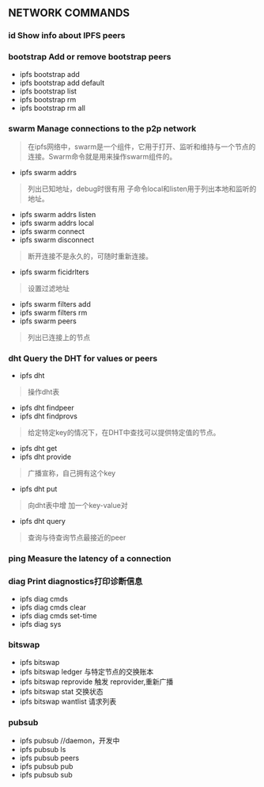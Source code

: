 ## NETWORK COMMANDS
### id            Show info about IPFS peers


### bootstrap     Add or remove bootstrap peers
- ipfs bootstrap add
- ipfs bootstrap add default
- ipfs bootstrap list
- ipfs bootstrap rm
- ipfs bootstrap rm all

### swarm         Manage connections to the p2p network
>在ipfs网络中，swarm是一个组件，它用于打开、监听和维持与一个节点的连接。Swarm命令就是用来操作swarm组件的。

- ipfs swarm addrs 
>列出已知地址，debug时很有用  子命令local和listen用于列出本地和监听的地址。

- ipfs swarm addrs listen
- ipfs swarm addrs local
- ipfs swarm connect
- ipfs swarm disconnect
> 断开连接不是永久的，可随时重新连接。

- ipfs swarm ficidrlters 
> 设置过滤地址

- ipfs swarm filters add
- ipfs swarm filters rm
- ipfs swarm peers
> 列出已连接上的节点

### dht           Query the DHT for values or peers
- ipfs dht 
> 操作dht表

- ipfs dht findpeer
- ipfs dht findprovs
> 给定特定key的情况下，在DHT中查找可以提供特定值的节点。

- ipfs dht get
- ipfs dht provide
> 广播宣称，自己拥有这个key

- ipfs dht put  
>向dht表中增 加一个key-value对

- ipfs dht query  
> 查询与待查询节点最接近的peer

### ping          Measure the latency of a connection

### diag          Print diagnostics打印诊断信息
- ipfs diag cmds
- ipfs diag cmds clear
- ipfs diag cmds set-time
- ipfs diag sys

### bitswap
- ipfs bitswap
- ipfs bitswap ledger  与特定节点的交换账本
- ipfs bitswap reprovide  触发 reprovider,重新广播
- ipfs bitswap stat   交换状态
- ipfs bitswap wantlist   请求列表

### pubsub
- ipfs pubsub   //daemon，开发中
- ipfs pubsub ls
- ipfs pubsub peers
- ipfs pubsub pub
- ipfs pubsub sub
